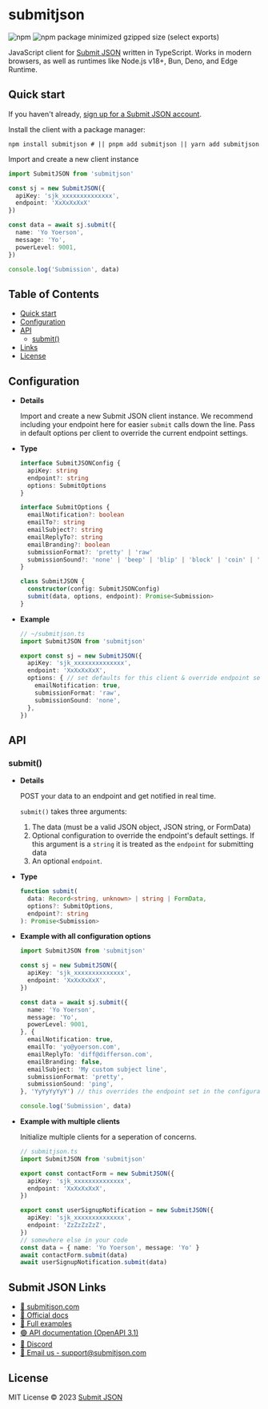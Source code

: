 # submitjson

![npm](https://img.shields.io/npm/v/submitjson?color=%2384cc16)
![npm package minimized gzipped size (select exports)](https://img.shields.io/bundlejs/size/submitjson)

JavaScript client for [Submit JSON](https://www.submitjson.com) written in TypeScript. Works in modern browsers, as well as runtimes like Node.js v18+, Bun, Deno, and Edge Runtime.


## Quick start
If you haven't already, [sign up for a Submit JSON account](https://www.submitjson.com/signup).

Install the client with a package manager:

```shell
npm install submitjson # || pnpm add submitjson || yarn add submitjson
```

Import and create a new client instance

```ts
import SubmitJSON from 'submitjson'

const sj = new SubmitJSON({
  apiKey: 'sjk_xxxxxxxxxxxxxx',
  endpoint: 'XxXxXxXxX'
})

const data = await sj.submit({
  name: 'Yo Yoerson',
  message: 'Yo',
  powerLevel: 9001,
})

console.log('Submission', data)
```

## Table of Contents
- [Quick start](#quick-start)
- [Configuration](#configuration)
- [API](#api)
  - [submit()](#submit)
- [Links](#submit-json-links)
- [License](#license)

## Configuration

- **Details**
  
  Import and create a new Submit JSON client instance. We recommend including your endpoint here for easier `submit` calls down the line. Pass in default options per client to override the current endpoint settings.


- **Type**
  ```ts
  interface SubmitJSONConfig {
    apiKey: string
    endpoint?: string
    options: SubmitOptions
  }

  interface SubmitOptions {
    emailNotification?: boolean
    emailTo?: string
    emailSubject?: string
    emailReplyTo?: string
    emailBranding?: boolean
    submissionFormat?: 'pretty' | 'raw'
    submissionSound?: 'none' | 'beep' | 'blip' | 'block' | 'coin' | 'ding' | 'dink' | 'honk' | 'jump' | 'ping' | 'pong' | 'snare'
  }

  class SubmitJSON {
    constructor(config: SubmitJSONConfig)
    submit(data, options, endpoint): Promise<Submission>
  }
  ```

- **Example**
  ```ts
  // ~/submitjson.ts
  import SubmitJSON from 'submitjson'

  export const sj = new SubmitJSON({
    apiKey: 'sjk_xxxxxxxxxxxxxx',
    endpoint: 'XxXxXxXxX',
    options: { // set defaults for this client & override endpoint settings
      emailNotification: true,
      submissionFormat: 'raw',
      submissionSound: 'none',
    },
  })
  ```

## API

### submit()
- **Details**

  POST your data to an endpoint and get notified in real time.
  
  `submit()` takes three arguments:
    1. The data (must be a valid JSON object, JSON string, or FormData)
    2. Optional configuration to override the endpoint's default settings. If this argument is a `string` it is treated as the `endpoint` for submitting data
    3. An optional `endpoint`.

- **Type**

  ```ts
  function submit(
    data: Record<string, unknown> | string | FormData,
    options?: SubmitOptions,
    endpoint?: string
  ): Promise<Submission>
  ```

- **Example with all configuration options**

  ```ts
  import SubmitJSON from 'submitjson'

  const sj = new SubmitJSON({
    apiKey: 'sjk_xxxxxxxxxxxxxx',
    endpoint: 'XxXxXxXxX',
  })

  const data = await sj.submit({
    name: 'Yo Yoerson',
    message: 'Yo',
    powerLevel: 9001,
  }, {
    emailNotification: true,
    emailTo: 'yo@yoerson.com',
    emailReplyTo: 'diff@differson.com',
    emailBranding: false,
    emailSubject: 'My custom subject line',
    submissionFormat: 'pretty',
    submissionSound: 'ping',
  }, 'YyYyYyYyY') // this overrides the endpoint set in the configuration

  console.log('Submission', data)
  ```

- **Example with multiple clients**

  Initialize multiple clients for a seperation of concerns.

  ```ts
  // submitjson.ts
  import SubmitJSON from 'submitjson'

  export const contactForm = new SubmitJSON({
    apiKey: 'sjk_xxxxxxxxxxxxxx',
    endpoint: 'XxXxXxXxX',
  })

  export const userSignupNotification = new SubmitJSON({
    apiKey: 'sjk_xxxxxxxxxxxxxx',
    endpoint: 'ZzZzZzZzZ',
  })
  // somewhere else in your code
  const data = { name: 'Yo Yoerson', message: 'Yo' }
  await contactForm.submit(data)
  await userSignupNotification.submit(data)
  ```

## Submit JSON Links
- [🚛 submitjson.com](https://www.submitjson.com)
- [📗 Official docs](https://www.submitjson.com/docs)
- [🧪 Full examples](https://www.submitjson.com/docs/examples)
- [🟢 API documentation (OpenAPI 3.1)](https://api.submitjson.com/v1/docs)
- [🍵 Discord](https://discord.gg/CTcKzgC9hz)
- [🐢 Email us - support@submitjson.com](mailto:support@submitjson.com)

## License

MIT License © 2023 [Submit JSON](https://www.submitjson.com)